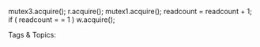 mutex3.acquire();
r.acquire();
mutex1.acquire();
readcount  = readcount  + 1;
if ( readcount  = = 1 ) w.acquire();

   Tags & Topics:
   